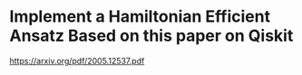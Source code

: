 # Implement a Hamiltonian Efficient Ansatz Based on this paper on Qiskit

https://arxiv.org/pdf/2005.12537.pdf

